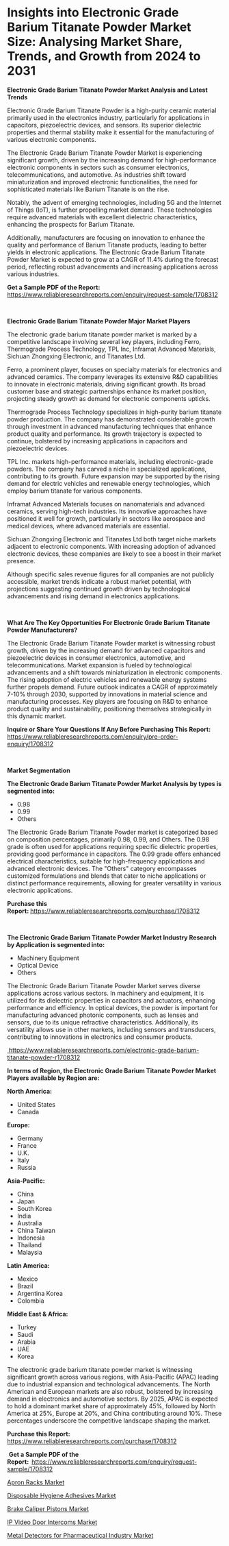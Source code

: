 <p><h1>Insights into Electronic Grade Barium Titanate Powder Market Size: Analysing Market Share, Trends, and Growth from 2024 to 2031</h1></p><p><strong>Electronic Grade Barium Titanate Powder Market Analysis and Latest Trends</strong></p>
<p><p>Electronic Grade Barium Titanate Powder is a high-purity ceramic material primarily used in the electronics industry, particularly for applications in capacitors, piezoelectric devices, and sensors. Its superior dielectric properties and thermal stability make it essential for the manufacturing of various electronic components.</p><p>The Electronic Grade Barium Titanate Powder Market is experiencing significant growth, driven by the increasing demand for high-performance electronic components in sectors such as consumer electronics, telecommunications, and automotive. As industries shift toward miniaturization and improved electronic functionalities, the need for sophisticated materials like Barium Titanate is on the rise.</p><p>Notably, the advent of emerging technologies, including 5G and the Internet of Things (IoT), is further propelling market demand. These technologies require advanced materials with excellent dielectric characteristics, enhancing the prospects for Barium Titanate. </p><p>Additionally, manufacturers are focusing on innovation to enhance the quality and performance of Barium Titanate products, leading to better yields in electronic applications. The Electronic Grade Barium Titanate Powder Market is expected to grow at a CAGR of 11.4% during the forecast period, reflecting robust advancements and increasing applications across various industries.</p></p>
<p><strong>Get a Sample PDF of the Report:&nbsp;</strong> <a href="https://www.reliableresearchreports.com/enquiry/request-sample/1708312?utm_campaign=117&utm_medium=2&utm_source=Github&utm_content=ia&utm_term=29102024&utm_id=electronic-grade-barium-titanate-powder">https://www.reliableresearchreports.com/enquiry/request-sample/1708312</a></p>
<p>&nbsp;</p>
<p><strong>Electronic Grade Barium Titanate Powder Major Market Players</strong></p>
<p><p>The electronic grade barium titanate powder market is marked by a competitive landscape involving several key players, including Ferro, Thermograde Process Technology, TPL Inc, Inframat Advanced Materials, Sichuan Zhongxing Electronic, and Titanates Ltd. </p><p>Ferro, a prominent player, focuses on specialty materials for electronics and advanced ceramics. The company leverages its extensive R&D capabilities to innovate in electronic materials, driving significant growth. Its broad customer base and strategic partnerships enhance its market position, projecting steady growth as demand for electronic components upticks.</p><p>Thermograde Process Technology specializes in high-purity barium titanate powder production. The company has demonstrated considerable growth through investment in advanced manufacturing techniques that enhance product quality and performance. Its growth trajectory is expected to continue, bolstered by increasing applications in capacitors and piezoelectric devices.</p><p>TPL Inc. markets high-performance materials, including electronic-grade powders. The company has carved a niche in specialized applications, contributing to its growth. Future expansion may be supported by the rising demand for electric vehicles and renewable energy technologies, which employ barium titanate for various components.</p><p>Inframat Advanced Materials focuses on nanomaterials and advanced ceramics, serving high-tech industries. Its innovative approaches have positioned it well for growth, particularly in sectors like aerospace and medical devices, where advanced materials are essential.</p><p>Sichuan Zhongxing Electronic and Titanates Ltd both target niche markets adjacent to electronic components. With increasing adoption of advanced electronic devices, these companies are likely to see a boost in their market presence.</p><p>Although specific sales revenue figures for all companies are not publicly accessible, market trends indicate a robust market potential, with projections suggesting continued growth driven by technological advancements and rising demand in electronics applications.</p></p>
<p>&nbsp;</p>
<p><strong>What Are The Key Opportunities For Electronic Grade Barium Titanate Powder Manufacturers?</strong></p>
<p><p>The Electronic Grade Barium Titanate Powder market is witnessing robust growth, driven by the increasing demand for advanced capacitors and piezoelectric devices in consumer electronics, automotive, and telecommunications. Market expansion is fueled by technological advancements and a shift towards miniaturization in electronic components. The rising adoption of electric vehicles and renewable energy systems further propels demand. Future outlook indicates a CAGR of approximately 7-10% through 2030, supported by innovations in material science and manufacturing processes. Key players are focusing on R&D to enhance product quality and sustainability, positioning themselves strategically in this dynamic market.</p></p>
<p><strong>Inquire or Share Your Questions If Any Before Purchasing This Report:</strong> <a href="https://www.reliableresearchreports.com/enquiry/pre-order-enquiry/1708312?utm_campaign=117&utm_medium=2&utm_source=Github&utm_content=ia&utm_term=29102024&utm_id=electronic-grade-barium-titanate-powder">https://www.reliableresearchreports.com/enquiry/pre-order-enquiry/1708312</a></p>
<p>&nbsp;</p>
<p><strong>Market Segmentation</strong></p>
<p><strong>The Electronic Grade Barium Titanate Powder Market Analysis by types is segmented into:</strong></p>
<p><ul><li>0.98</li><li>0.99</li><li>Others</li></ul></p>
<p><p>The Electronic Grade Barium Titanate Powder market is categorized based on composition percentages, primarily 0.98, 0.99, and Others. The 0.98 grade is often used for applications requiring specific dielectric properties, providing good performance in capacitors. The 0.99 grade offers enhanced electrical characteristics, suitable for high-frequency applications and advanced electronic devices. The "Others" category encompasses customized formulations and blends that cater to niche applications or distinct performance requirements, allowing for greater versatility in various electronic applications.</p></p>
<p><strong>Purchase this Report:&nbsp;</strong><a href="https://www.reliableresearchreports.com/purchase/1708312?utm_campaign=117&utm_medium=2&utm_source=Github&utm_content=ia&utm_term=29102024&utm_id=electronic-grade-barium-titanate-powder">https://www.reliableresearchreports.com/purchase/1708312</a></p>
<p>&nbsp;</p>
<p><strong>The Electronic Grade Barium Titanate Powder Market Industry Research by Application is segmented into:</strong></p>
<p><ul><li>Machinery Equipment</li><li>Optical Device</li><li>Others</li></ul></p>
<p><p>The Electronic Grade Barium Titanate Powder Market serves diverse applications across various sectors. In machinery and equipment, it is utilized for its dielectric properties in capacitors and actuators, enhancing performance and efficiency. In optical devices, the powder is important for manufacturing advanced photonic components, such as lenses and sensors, due to its unique refractive characteristics. Additionally, its versatility allows use in other markets, including sensors and transducers, contributing to innovations in electronics and consumer products.</p></p>
<p><a href="https://www.reliableresearchreports.com/electronic-grade-barium-titanate-powder-r1708312?utm_campaign=117&utm_medium=2&utm_source=Github&utm_content=ia&utm_term=29102024&utm_id=electronic-grade-barium-titanate-powder">&nbsp;https://www.reliableresearchreports.com/electronic-grade-barium-titanate-powder-r1708312</a></p>
<p><strong>In terms of Region, the Electronic Grade Barium Titanate Powder Market Players available by Region are:</strong></p>
<p>
    <p> <strong> North America: </strong>
        <ul>
            <li>United States</li>
            <li>Canada</li>
        </ul>
        </p> 
    <p> <strong> Europe: </strong>
        <ul>
            <li>Germany</li>
            <li>France</li>
            <li>U.K.</li>
            <li>Italy</li>
            <li>Russia</li>
        </ul>
        </p> 
    <p> <strong> Asia-Pacific: </strong>
        <ul>
            <li>China</li>
            <li>Japan</li>
            <li>South Korea</li>
            <li>India</li>
            <li>Australia</li>
            <li>China Taiwan</li>
            <li>Indonesia</li>
            <li>Thailand</li>
            <li>Malaysia</li>
        </ul>
        </p> 
    <p> <strong> Latin America: </strong>
        <ul>
            <li>Mexico</li>
            <li>Brazil</li>
            <li>Argentina Korea</li>
            <li>Colombia</li>
        </ul>
        </p> 
    <p> <strong> Middle East & Africa: </strong>
        <ul>
            <li>Turkey</li>
            <li>Saudi</li>
            <li>Arabia</li>
            <li>UAE</li>
            <li>Korea</li>
        </ul>
    </p>
    </p>
<p><p>The electronic grade barium titanate powder market is witnessing significant growth across various regions, with Asia-Pacific (APAC) leading due to industrial expansion and technological advancements. The North American and European markets are also robust, bolstered by increasing demand in electronics and automotive sectors. By 2025, APAC is expected to hold a dominant market share of approximately 45%, followed by North America at 25%, Europe at 20%, and China contributing around 10%. These percentages underscore the competitive landscape shaping the market.</p></p>
<p><strong>Purchase this Report: </strong><a href="https://www.reliableresearchreports.com/purchase/1708312?utm_campaign=117&utm_medium=2&utm_source=Github&utm_content=ia&utm_term=29102024&utm_id=electronic-grade-barium-titanate-powder">https://www.reliableresearchreports.com/purchase/1708312</a></p>
<p>&nbsp;<strong>Get a Sample PDF of the Report:&nbsp;&nbsp;</strong><a href="https://www.reliableresearchreports.com/enquiry/request-sample/1708312?utm_campaign=117&utm_medium=2&utm_source=Github&utm_content=ia&utm_term=29102024&utm_id=electronic-grade-barium-titanate-powder">https://www.reliableresearchreports.com/enquiry/request-sample/1708312</a></p>
<p><strong></strong></p>
<p><p><a href="https://www.linkedin.com/pulse/apron-racks-market-innovations-trends-comprehensive-study-2024-2031-e9cge?utm_campaign=117&utm_medium=2&utm_source=Github&utm_content=ia&utm_term=29102024&utm_id=electronic-grade-barium-titanate-powder">Apron Racks Market</a></p><p><a href="https://github.com/Alanbrewer218/Market-Research-Report-List-1/blob/main/disposable-hygiene-adhesives-market.md?utm_campaign=117&utm_medium=2&utm_source=Github&utm_content=ia&utm_term=29102024&utm_id=electronic-grade-barium-titanate-powder">Disposable Hygiene Adhesives Market</a></p><p><a href="https://www.linkedin.com/pulse/brake-caliper-pistons-market-global-insights-regional-j1hqe?utm_campaign=117&utm_medium=2&utm_source=Github&utm_content=ia&utm_term=29102024&utm_id=electronic-grade-barium-titanate-powder">Brake Caliper Pistons Market</a></p><p><a href="https://issuu.com/reportprime-2/docs/ip-video-door-intercoms-market-size_5c6d4ebe5f3baf?utm_campaign=117&utm_medium=2&utm_source=Github&utm_content=ia&utm_term=29102024&utm_id=electronic-grade-barium-titanate-powder">IP Video Door Intercoms Market</a></p><p><a href="https://issuu.com/reportprime-2/docs/metal-detectors-for-pharmaceutical-_b0704bc104fd3a?utm_campaign=117&utm_medium=2&utm_source=Github&utm_content=ia&utm_term=29102024&utm_id=electronic-grade-barium-titanate-powder">Metal Detectors for Pharmaceutical Industry Market</a></p></p>